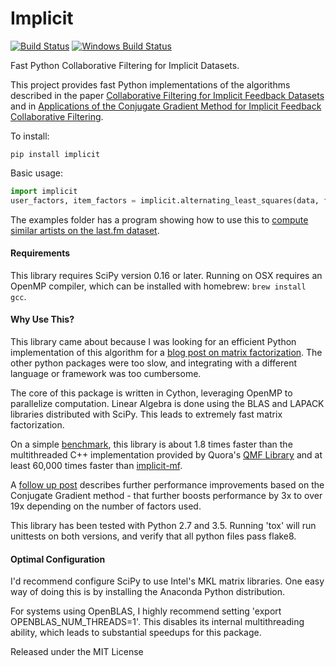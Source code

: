 Implicit
=======

[![Build Status](https://travis-ci.org/benfred/implicit.svg?branch=master)](https://travis-ci.org/benfred/implicit)
[![Windows Build Status](https://ci.appveyor.com/api/projects/status/9kfbvx5i6dc48yr0?svg=true)](https://ci.appveyor.com/project/benfred/implicit)

Fast Python Collaborative Filtering for Implicit Datasets.

This project provides fast Python implementations of the algorithms described in the paper [Collaborative Filtering for Implicit Feedback Datasets](
http://yifanhu.net/PUB/cf.pdf) and in [Applications of the Conjugate Gradient Method for Implicit
Feedback Collaborative
Filtering](https://pdfs.semanticscholar.org/bfdf/7af6cf7fd7bb5e6b6db5bbd91be11597eaf0.pdf).


To install:

```
pip install implicit
```

Basic usage:

```python
import implicit
user_factors, item_factors = implicit.alternating_least_squares(data, factors=50)
```

The examples folder has a program showing how to use this to [compute similar artists on the
last.fm dataset](https://github.com/benfred/implicit/blob/master/examples/lastfm.py).

#### Requirements

This library requires SciPy version 0.16 or later. Running on OSX requires an OpenMP compiler,
which can be installed with homebrew: ```brew install gcc```.

#### Why Use This?

This library came about because I was looking for an efficient Python
implementation of this algorithm for a [blog
post on matrix factorization](http://www.benfrederickson.com/matrix-factorization/). The other python
packages were too slow, and integrating with a different language or framework was too cumbersome.

The core of this package is written in Cython, leveraging OpenMP to
parallelize computation. Linear Algebra is done using the BLAS and LAPACK
libraries distributed with SciPy. This leads to extremely fast matrix factorization.

On a simple [benchmark](https://github.com/benfred/implicit/blob/master/examples/benchmark.py), this
library is about 1.8 times faster than the multithreaded C++ implementation provided by Quora's
[QMF Library](https://github.com/quora/qmf) and at least 60,000 times faster than
[implicit-mf](https://github.com/MrChrisJohnson/implicit-mf).

A [follow up post](http://www.benfrederickson.com/fast-implicit-matrix-factorization/) describes
further performance improvements based on the Conjugate Gradient method - that further boosts performance
by 3x to over 19x depending on the number of factors used.

This library has been tested with Python 2.7 and 3.5. Running 'tox' will
run unittests on both versions, and verify that all python files pass flake8.

#### Optimal Configuration

I'd recommend configure SciPy to use Intel's MKL matrix libraries. One easy way of doing this is by installing the Anaconda Python distribution.

For systems using OpenBLAS, I highly recommend setting 'export OPENBLAS_NUM_THREADS=1'. This disables its internal multithreading ability, which leads to
substantial speedups for this package.

Released under the MIT License
